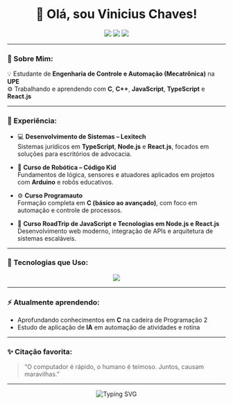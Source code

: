 <h1 align="center">👋 Olá, sou <strong>Vinicius Chaves</strong>!</h1>

<p align="center">
  <img src="https://img.shields.io/badge/Linux-black?style=for-the-badge&logo=linux&logoColor=white"/>
  <img src="https://img.shields.io/badge/Windows-0078D6?style=for-the-badge&logo=windows&logoColor=white"/>
  <img src="https://img.shields.io/badge/UPE%20-%20Engenharia%20de%20Controle%20e%20Automação-00599C?style=for-the-badge"/>
</p>

---

### 🧠 Sobre Mim:
💡 Estudante de **Engenharia de Controle e Automação (Mecatrônica)** na **UPE**  
⚙️ Trabalhando e aprendendo com **C**, **C++**, **JavaScript**, **TypeScript** e **React.js**  

---

### 💼 Experiência:

- 💻 **Desenvolvimento de Sistemas – Lexitech**  
  Sistemas jurídicos em **TypeScript**, **Node.js** e **React.js**, focados em soluções para escritórios de advocacia.

- 🤖 **Curso de Robótica – Código Kid**  
  Fundamentos de lógica, sensores e atuadores aplicados em projetos com **Arduino** e robôs educativos.

- ⚙️ **Curso Programauto**  
  Formação completa em **C (básico ao avançado)**, com foco em automação e controle de processos.

- 🚗 **Curso RoadTrip de JavaScript e Tecnologias em Node.js e React.js**  
  Desenvolvimento web moderno, integração de APIs e arquitetura de sistemas escaláveis.

---

### 🧰 Tecnologias que Uso:
<p align="center">
  <img src="https://skillicons.dev/icons?i=c,cpp,python,js,ts,react,nodejs,html,css,arduino,git,github,linux,vscode,powershell" />
</p>

---

### ⚡ Atualmente aprendendo:
- Aprofundando conhecimentos em **C** na cadeira de Programação 2
- Estudo de aplicação de **IA** em automação de atividades e rotina

---

### ✨ Citação favorita:
> “O computador é rápido, o humano é teimoso. Juntos, causam maravilhas.”

---

<p align="center">
  <img src="https://readme-typing-svg.herokuapp.com?font=Fira+Code&size=18&duration=3000&pause=1000&color=00BFFF&center=true&vCenter=true&width=500&lines=Automação+é+minha+linguagem.;Código+é+arte+com+função.;Entre+o+caos+e+a+lógica,+escolhi+o+C." alt="Typing SVG" />
</p>
